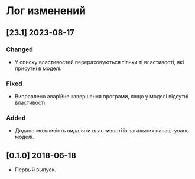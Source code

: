 # Лог изменений

[//]: # (YYYY-MM-DD)
[//]: # (Added, Changed, Deprecated, Removed, Fixed, Security)

## [23.1] 2023-08-17

### Changed

- У списку властивостей перераховуються тільки ті властивості, які присутні в моделі.

### Fixed

- Виправлено аварійне завершення програми, якщо у моделі відсутні властивості.

### Added

- Додано можливість видаляти властивості із загальних налаштувань моделі.

## [0.1.0] 2018-06-18

- Первый выпуск.

